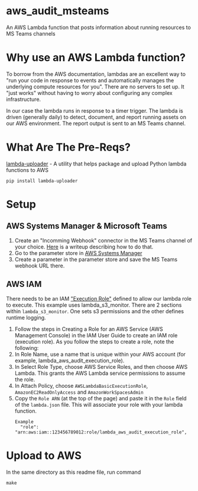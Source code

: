 # aws_audit_msteams
An AWS Lambda function that posts information about running resources to MS Teams channels

# Why use an AWS Lambda function?
To borrow from the AWS documentation, lambdas are an excellent way to "run your code in response to events and automatically manages the underlying compute resources for you".  There are no servers to set up.  It "just works" without having to worry about configuring any complex infrastructure.  

In our case the lambda runs in response to a timer trigger.  The lambda is driven (generally daily) to detect, document, and report running assets on our AWS environment. The report output is sent to an MS Teams channel.   


# What Are The Pre-Reqs?
[lambda-uploader][1] - A utility that helps package and upload Python lambda functions to AWS

```
pip install lambda-uploader
```

# Setup

## AWS Systems Manager & Microsoft Teams 
1. Create an "Incomming Webhook" connector in the MS Teams channel of your choice.  [Here](https://docs.microsoft.com/en-us/outlook/actionable-messages/send-via-connectors#sending-actionable-messages-via-office-365-connectors) is a writeup describing how to do that.
2. Go to the parameter store in [AWS Systems Manager](https://docs.aws.amazon.com/systems-manager/latest/userguide/systems-manager-parameter-store.html) 
3. Create a parameter in the parameter store and save the MS Teams webhook URL there.  


## AWS IAM
There needs to be an IAM ["Execution Role"][2] defined to allow our lambda role to execute. This
example uses lambda_s3_monitor. There are 2 sections within `lambda_s3_monitor`.  One sets s3 permissions and the other defines runtime logging.

1. Follow the steps in Creating a Role for an AWS Service (AWS Management Console) in the IAM User Guide to create an IAM role (execution role). As you follow the steps to create a role, note the following:
2. In Role Name, use a name that is unique within your AWS account (for example, lambda_aws_audit_execution_role).
3. In Select Role Type, choose AWS Service Roles, and then choose AWS Lambda. This grants the AWS Lambda service permissions to assume the role.
4. In Attach Policy, choose `AWSLambdaBasicExecutionRole`, `AmazonEC2ReadOnlyAccess` and `AmazonWorkSpacesAdmin`
5. Copy the `Role ARN` (at the top of the page) and paste it in the `Role` field of the `lambda.json` file. This will associate your role with your lambda function.
    ```
    Example 
      "role": "arn:aws:iam::123456789012:role/lambda_aws_audit_execution_role",
    ```

# Upload to AWS
In the same directory as this readme file, run command
```
make
```

[1]: https://github.com/rackerlabs/lambda-uploader
[2]: https://docs.aws.amazon.com/lambda/latest/dg/intro-permission-model.html#lambda-intro-execution-role
